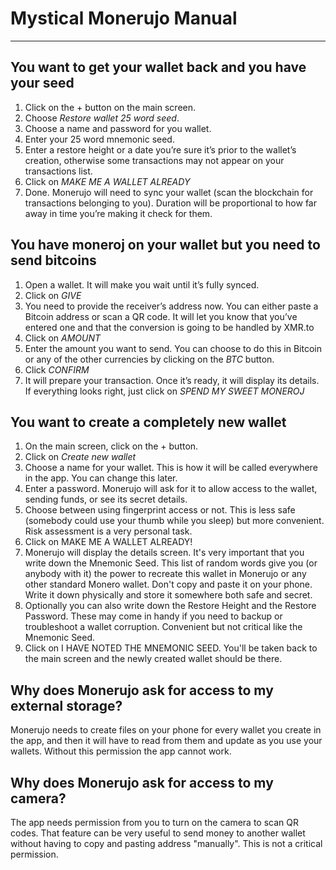 # Mystical Monerujo Manual

---
## You want to get your wallet back and you have your seed

1. Click on the + button on the main screen.
2. Choose *Restore wallet 25 word seed*.
3. Choose a name and password for you wallet.
4. Enter your 25 word mnemonic seed.
5. Enter a restore height or a date you’re sure it’s prior to the wallet’s creation, otherwise some transactions may not appear on your transactions list.
6. Click on *MAKE ME A WALLET ALREADY*
7. Done. Monerujo will need to sync your wallet (scan the blockchain for transactions belonging to you). Duration will be proportional to how far away in time you’re making it check for them.

## You have moneroj on your wallet but you need to send bitcoins

1. Open a wallet. It will make you wait until it’s fully synced.
2. Click on *GIVE*
3. You need to provide the receiver’s address now. You can either paste a Bitcoin address or scan a QR code. It will let you know that you’ve entered one and that the conversion is going to be handled by XMR.to
4. Click on *AMOUNT*
5. Enter the amount you want to send. You can choose to do this in Bitcoin or any of the other currencies by clicking on the *BTC* button.
6. Click *CONFIRM*
7. It will prepare your transaction. Once it’s ready, it will display its details. If everything looks right, just click on *SPEND MY SWEET MONEROJ*

## You want to create a completely new wallet

1. On the main screen, click on the + button.
2. Click on *Create new wallet*
3. Choose a name for your wallet. This is how it will be called everywhere in the app. You can change this later.
4. Enter a password. Monerujo will ask for it to allow access to the wallet, sending funds, or see its secret details.
5. Choose between using fingerprint access or not. This is less safe (somebody could use your thumb while you sleep) but more convenient. Risk assessment is a very personal task.
6. Click on MAKE ME A WALLET ALREADY!
7. Monerujo will display the details screen. It's very important that you write down the Mnemonic Seed. This list of random words give you (or anybody with it) the power to recreate this wallet in Monerujo or any other standard Monero wallet. Don't copy and paste it on your phone. Write it down physically and store it somewhere both safe and secret.
8. Optionally you can also write down the Restore Height and the Restore Password. These may come in handy if you need to backup or troubleshoot a wallet corruption. Convenient but not critical like the Mnemonic Seed.
9. Click on I HAVE NOTED THE MNEMONIC SEED. You'll be taken back to the main screen and the newly created wallet should be there. 

## Why does Monerujo ask for access to my external storage?

Monerujo needs to create files on your phone for every wallet you create in the app, and then it will have to read from them and update as you use your wallets. Without this permission the app cannot work.

## Why does Monerujo ask for access to my camera?

The app needs permission from you to turn on the camera to scan QR codes. That feature can be very useful to send money to another wallet without having to copy and pasting address "manually". This is not a critical permission.
